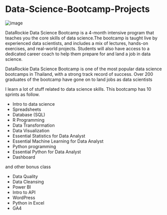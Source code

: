 # Data-Science-Bootcamp-Projects

![image](https://github.com/Mvrkery/Data-Science-Bootcamp-Projects/assets/138161362/58394eeb-d650-4cd1-94be-7f65f27dfda5)


DataRockie Data Science Bootcamp is a 4-month intensive program that teaches you the core skills of data science.The bootcamp is taught live by experienced data scientists, and includes a mix of lectures, hands-on exercises, and real-world projects. Students will also have access to a dedicated career coach to help them prepare for and land a job in data science.

DataRockie Data Science Bootcamp is one of the most popular data science bootcamps in Thailand, with a strong track record of success. Over 200 graduates of the bootcamp have gone on to land jobs as data scientists

I learn a lot of stuff related to data science skills. This bootcamp has 10 sprints as follow.

- Intro to data science
- Spreadsheets
- Database (SQL)
- R Programming
- Data Transformation
- Data Visualization
- Essential Statistics for Data Analyst
- Essential Machine Learning for Data Analyst
- Python programming
- Essential Python for Data Analyst
- Dashboard

and other bonus class
- Data Quality
- Data Cleansing
- Power BI
- Intro to API
- WordPress
- Python in Excel
- GA4
